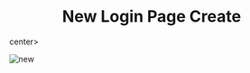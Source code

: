 <center> <h1 style background: #ff7200; color: black >New Login Page Create </h1></center>center>

![new](https://github.com/Siddiquiweb/Login-create/assets/157453608/ba63517a-0ace-48bd-9bdc-26a51ffc6a0a)
